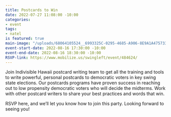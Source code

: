 ```yaml
---
title: Postcards to Win
date: 2022-07-27 11:08:00 -10:00
categories:
- event
tags:
- natel
is featured: true
main-image: "/uploads/68064105524__6993325C-0295-4685-A906-8E9A1A475733.jpg"
event-start-date: 2022-08-16 17:30:00 -10:00
event-end-date: 2022-08-16 18:30:00 -10:00
RSVP-link: https://www.mobilize.us/swingleft/event/484624/
---
```


Join Indivisible Hawaii postcard writing team to get all the training and tools to write powerful, personal postcards to democratic voters in key swing state elections. Our postcards programs have proven success in reaching out to low propensity democratic voters who will decide the midterms. Work with other postcard writers to share your best practices and words that win.

RSVP here, and we’ll let you know how to join this party. Looking forward to seeing you!